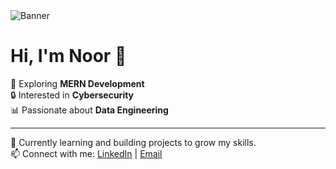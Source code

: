 <img src="https://raw.githubusercontent.com/nur-ul-ain29/nur-ul-ain29/main/banner.png" alt="Banner" />

# Hi, I'm Noor 👋

🚀 Exploring **MERN Development**  
🔒 Interested in **Cybersecurity**  
📊 Passionate about **Data Engineering**

---
🌱 Currently learning and building projects to grow my skills.  
📫 Connect with me: [LinkedIn](https://www.linkedin.com/) | [Email](mailto:your-email@example.com)  

